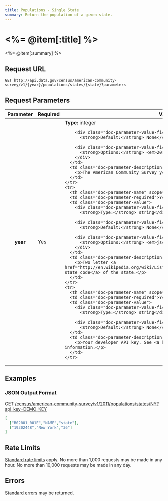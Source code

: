 ```yaml
---
title: Populations - Single State
summary: Return the population of a given state.
---
```


# <%= @item[:title] %>
<%= @item[:summary] %>

## Request URL

`GET http://api.data.gov/census/american-community-survey/v1/{year}/populations/states/{state}?parameters`

## Request Parameters

<table border="0" cellpadding="0" cellspacing="0" class="doc-parameters">
  <thead>
    <tr>
      <th class="doc-parameters-name" scope="col">Parameter</th>
      <th class="doc-parameters-required" scope="col">Required</th>
      <th class="doc-parameters-value" scope="col">Value</th>
      <th class="doc-parameters-description" scope="col">Description</th>
    </tr>
  </thead>
  <tbody>
    <tr>
      <th class="doc-parameter-name" scope="row">year</th>
      <td class="doc-parameter-required">Yes</td>
      <td class="doc-parameter-value">
        <div class="doc-parameter-value-field">
          <strong>Type:</strong> integer</div>

        <div class="doc-parameter-value-field">
          <strong>Default:</strong> None</div>

        <div class="doc-parameter-value-field">
          <strong>Options:</strong> <em>2010</em>, <em>2011</em>
        </div>
      </td>
      <td class="doc-parameter-description">
        <p>The American Community Survey year to pick.</p>
      </td>
    </tr>
    <tr>
      <th class="doc-parameter-name" scope="row">state</th>
      <td class="doc-parameter-required">Yes</td>
      <td class="doc-parameter-value">
        <div class="doc-parameter-value-field">
          <strong>Type:</strong> string</div>

        <div class="doc-parameter-value-field">
          <strong>Default:</strong> None</div>

        <div class="doc-parameter-value-field">
          <strong>Options:</strong> <em>json</em>, <em>xml</em>
        </div>
      </td>
      <td class="doc-parameter-description">
        <p>Two letter <a href="http://en.wikipedia.org/wiki/List_of_U.S._state_abbreviations#Table">USPS state code</a> of the state.</p>
      </td>
    </tr>
    <tr>
      <th class="doc-parameter-name" scope="row">api_key</th>
      <td class="doc-parameter-required">Yes</td>
      <td class="doc-parameter-value">
        <div class="doc-parameter-value-field">
          <strong>Type:</strong> string</div>

        <div class="doc-parameter-value-field">
          <strong>Default:</strong> None</div>
      </td>
      <td class="doc-parameter-description">
        <p>Your developer API key. See <a href="/doc/api-key">API keys</a> for more information.</p>
      </td>
    </tr>
  </tbody>
</table>

## Examples

### JSON Output Format

<div class="doc-example-url">GET <a href="http://api.data.gov/census/american-community-survey/v1/2011/populations/states/NY?api_key=DEMO_KEY">/census/american-community-survey/v1/2011/populations/states/NY?api_key=DEMO_KEY</a></div>

```json
[
  ["B02001_001E","NAME","state"],
  ["19302448","New York","36"]
]
```

## Rate Limits

[Standard rate limits](/docs/rate-limits) apply. No more than 1,000 requests may be made in any hour. No more than 10,000 requests may be made in any day.

## Errors

[Standard errors](/docs/errors) may be returned.
